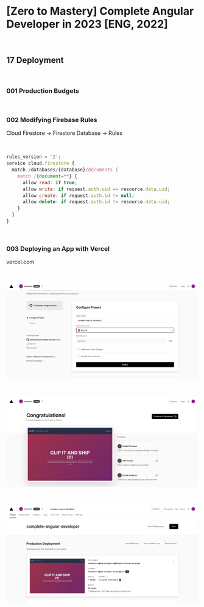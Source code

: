 # [Zero to Mastery] Complete Angular Developer in 2023 [ENG, 2022]

<br/>

## 17 Deployment

<br/>

### 001 Production Budgets

<br/>

### 002 Modifying Firebase Rules

Cloud Firestore -> Firestore Database -> Rules

<br/>

```js
rules_version = '2';
service cloud.firestore {
  match /databases/{database}/documents {
    match /{document=**} {
      allow read: if true;
      allow write: if request.auth.uid == resource.data.uid;
      allow create: if request.auth.id != null;
      allow delete: if request.auth.id != resource.data.uid;
    }
  }
}
```

<br/>

### 003 Deploying an App with Vercel

vercel.com

<br/>

![Application](/img/pic-m17-p01.png?raw=true)

<br/>

![Application](/img/pic-m17-p02.png?raw=true)

<br/>

![Application](/img/pic-m17-p03.png?raw=true)
